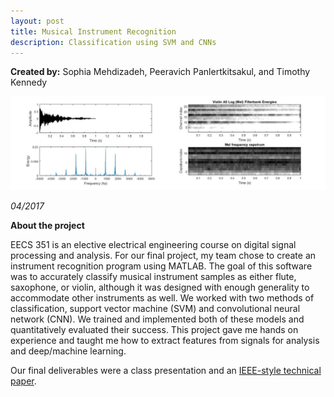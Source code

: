 ```yaml
---
layout: post
title: Musical Instrument Recognition
description: Classification using SVM and CNNs
---
```


**Created by:** Sophia Mehdizadeh, Peeravich Panlertkitsakul, and Timothy Kennedy

![plots](/assets/images/matlab.jpg)

*04/2017*

**About the project**

EECS 351 is an elective electrical engineering course on digital signal processing and analysis. For our final project, my team chose to create an instrument recognition program using MATLAB. The goal of this software was to accurately classify musical instrument samples as either flute, saxophone, or violin, although it was designed with enough generality to accommodate other instruments as well. We worked with two methods of classification, support vector machine (SVM) and convolutional neural network (CNN). We trained and implemented both of these models and quantitatively evaluated their success. This project gave me hands on experience and taught me how to extract features from signals for analysis and deep/machine learning.

Our final deliverables were a class presentation and an [IEEE-style technical paper](/assets/files/351finalreport.pdf).
